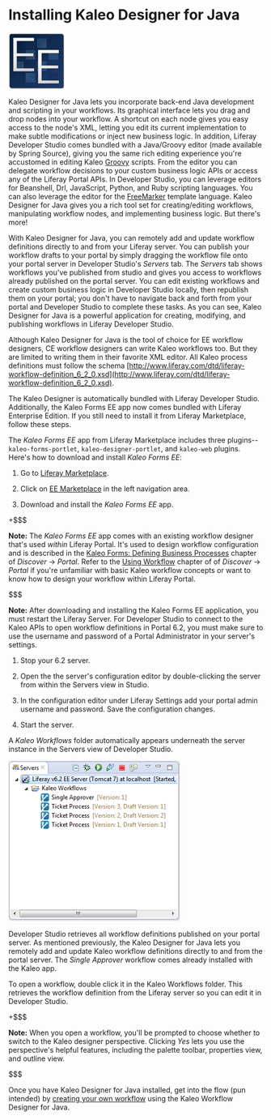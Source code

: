 # Installing Kaleo Designer for Java [](id=installing-kaleo-designer-for-java-liferay-portal-6-2-dev-guide-07-en)

![EE Only Feature](../../images/ee-feature-web.png)

Kaleo Designer for Java lets you incorporate back-end Java development and
scripting in your workflows. Its graphical interface lets you drag and drop
nodes into your workflow. A shortcut on each node gives you easy access to the
node's XML, letting you edit its current implementation to make subtle
modifications or inject new business logic. In addition, Liferay Developer
Studio comes bundled with a Java/Groovy editor (made available by Spring
Source), giving you the same rich editing experience you're accustomed in
editing Kaleo [Groovy](http://groovy.codehaus.org/Documentation) scripts. From
the editor you can delegate workflow decisions to your custom business logic
APIs or access any of the Liferay Portal APIs. In Developer Studio, you can
leverage editors for Beanshell, Drl, JavaScript, Python, and Ruby scripting
languages. You can also leverage the editor for the [FreeMarker](http://freemarker.sourceforge.net/)
template language. Kaleo Designer for Java gives you a rich tool set for
creating/editing workflows, manipulating workflow nodes, and implementing
business logic. But there's more!

With Kaleo Designer for Java, you can remotely add and update workflow
definitions directly to and from your Liferay server. You can publish your
workflow drafts to your portal by simply dragging the workflow file onto your
portal server in Developer Studio's *Servers* tab. The *Servers* tab shows
workflows you've published from studio and gives you access to workflows already
published on the portal server. You can edit existing workflows and create
custom business logic in Developer Studio locally, then republish them on your
portal; you don't have to navigate back and forth from your portal and Developer
Studio to complete these tasks. As you can see, Kaleo Designer for Java is a
powerful application for creating, modifying, and publishing workflows in
Liferay Developer Studio. 

Although Kaleo Designer for Java is the tool of choice for EE workflow
designers, CE workflow designers can write Kaleo workflows too. But they are
limited to writing them in their favorite XML editor. All Kaleo process
definitions must follow the schema
[http://www.liferay.com/dtd/liferay-workflow-definition_6_2_0.xsd](http://www.liferay.com/dtd/liferay-workflow-definition_6_2_0.xsd).

The Kaleo Designer is automatically bundled with Liferay Developer Studio.
Additionally, the Kaleo Forms EE app now comes bundled with Liferay Enterprise
Edition. If you still need to install it from Liferay Marketplace, follow these
steps.

The *Kaleo Forms EE* app from Liferay Marketplace includes three
plugins--`kaleo-forms-portlet`, `kaleo-designer-portlet`, and `kaleo-web`
plugins. Here's how to download and install *Kaleo Forms EE*:

1.  Go to [Liferay Marketplace](https://www.liferay.com/marketplace).

2.  Click on [EE
    Marketplace](http://www.liferay.com/marketplace/-/mp/category/12729032) in
    the left navigation area.

3.  Download and install the *Kaleo Forms EE* app.

+$$$

**Note:** The *Kaleo Forms EE* app comes with an existing workflow designer
that's used *within* Liferay Portal. It's used to design workflow configuration
and is described in the [Kaleo Forms: Defining Business Processes](/discover/portal/-/knowledge_base/6-2/kaleo-forms-defining-business-processes)
chapter of *Discover* &rarr; *Portal*. Refer to the [Using Workflow](/discover/portal/-/knowledge_base/6-2/using-workflow)
chapter of of *Discover* &rarr; *Portal* if you're unfamiliar with basic Kaleo workflow
concepts or want to know how to design your workflow within Liferay Portal. 

$$$

**Note:** After downloading and installing the Kaleo Forms EE application, you must
restart the Liferay Server. For Developer Studio to connect to the Kaleo APIs to
open workflow definitions in Portal 6.2, you must make sure to use the username
and password of a Portal Administrator in your server's settings. 

1. Stop your 6.2 server.

2. Open the the server's configuration editor by double-clicking the server from
within the Servers view in Studio.

3. In the configuration editor under Liferay Settings add your portal admin
username and password. Save the configuration changes. 

4. Start the server.

A *Kaleo Workflows* folder automatically appears underneath the server instance
in the Servers view of Developer Studio. 

![Figure 1: In Studio's *Servers* view, your server's Kaleo Workflows folder shows workflows published on your portal.](../../images/kaleo-1.png)

Developer Studio retrieves all workflow definitions published on your portal
server. As mentioned previously, the Kaleo Designer for Java lets you remotely
add and update Kaleo workflow definitions directly to and from the portal
server. The *Single Approver* workflow comes already installed with the Kaleo
app. 

To open a workflow, double click it in the Kaleo Workflows folder. This
retrieves the workflow definition from the Liferay server so you can edit it in
Developer Studio. 

+$$$

**Note:** When you open a workflow, you'll be prompted to choose whether to
switch to the Kaleo designer perspective. Clicking *Yes* lets you use the
perspective's helpful features, including the palette toolbar, properties view,
and outline view. 

$$$

Once you have Kaleo Designer for Java installed, get into the flow (pun
intended) by [creating your own workflow](develop/tutorials/-/knowledge_base/6-2/workflow/creating-a-workflow-project-with-kaleo) using the Kaleo Workflow Designer for
Java. 

<!-- ## Related Topics -->

